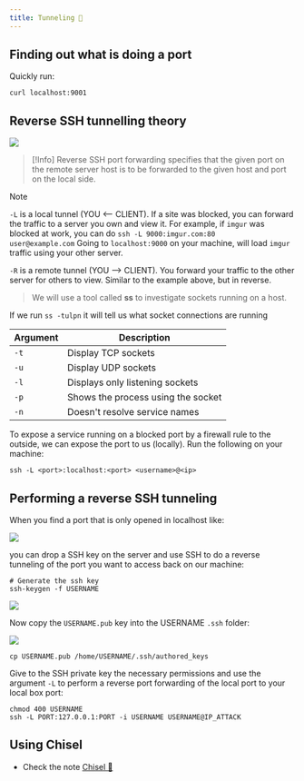 ```yaml
---
title: Tunneling 🚡
---
```

## Finding out what is doing a port

Quickly run:

```shell
curl localhost:9001
```

## Reverse SSH tunnelling theory

![](Pasted%20image%2020240530150957.png)

>[!Info]
>Reverse SSH port forwarding specifies that the given port on the remote server host is to be forwarded to the given host and port on the local side.

>[!Note]
>`-L` is a local tunnel (YOU <-- CLIENT). If a site was blocked, you can forward the traffic to a server you own and view it. For example, if `imgur` was blocked at work, you can do `ssh -L 9000:imgur.com:80 user@example.com` Going to `localhost:9000` on your machine, will load `imgur` traffic using your other server.
>
`-R` is a remote tunnel (YOU --> CLIENT). You forward your traffic to the other server for others to view. Similar to the example above, but in reverse.

> We will use a tool called **ss** to investigate sockets running on a host.

If we run `ss -tulpn` it will tell us what socket connections are running

| **Argument** | **Description**                    |
| ------------ | ---------------------------------- |
| `-t`         | Display TCP sockets                |
| `-u`         | Display UDP sockets                |
| `-l`         | Displays only listening sockets    |
| `-p`         | Shows the process using the socket |
| `-n`         | Doesn't resolve service names      |

To expose a service running on a blocked port by a firewall rule to the outside, we can expose the port to us (locally). Run the following on your machine:

```shell
ssh -L <port>:localhost:<port> <username>@<ip>
```

## Performing a reverse SSH tunneling

When you find a port that is only opened in localhost like:

![](Pasted%20image%2020240417214309.png)

you can drop a SSH key on the server and use SSH to do a reverse tunneling of the port you want to access back on our machine:

```shell
# Generate the ssh key
ssh-keygen -f USERNAME
```

![](Pasted%20image%2020240417214633.png)

Now copy the `USERNAME.pub` key into the USERNAME `.ssh` folder:

![](Pasted%20image%2020240417214904.png)

```shell
cp USERNAME.pub /home/USERNAME/.ssh/authored_keys
```

Give to the SSH private key the necessary permissions and use the argument `-L` to perform a reverse port forwarding of the local port to your local box port:

```shell
chmod 400 USERNAME
ssh -L PORT:127.0.0.1:PORT -i USERNAME USERNAME@IP_ATTACK
```

## Using Chisel

- Check the note [Chisel 🦦](/notes/tools/Chisel.md)

